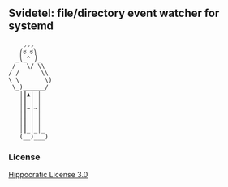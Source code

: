 ## Svidetel: file/directory event watcher for systemd ##
```
    ◞◞◞
   ⎛ಠ ಠ⎞
  _⎝_^ ⎠_
 /   \/ \\
/ /      \\
\ \       \)
 \_)______/
   │║▲│ │
   │║ │ │
   │║~│~│
   │║ │ │
   │║ │ │
   │║_│_│_
   (__)___)
```

### License ###

[Hippocratic License 3.0](https://github.com/roadkell/wiktion/blob/main/LICENSE.md)
